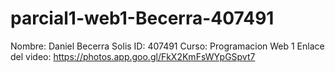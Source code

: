 # parcial1-web1-Becerra-407491

Nombre: Daniel Becerra Solis
ID: 407491
Curso: Programacion Web 1
Enlace del video: https://photos.app.goo.gl/FkX2KmFsWYpGSpvt7
